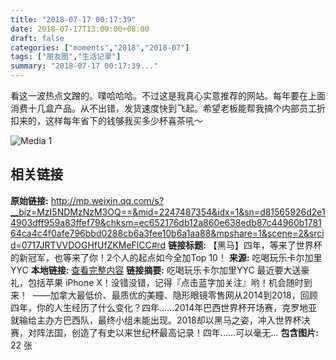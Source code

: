```yaml
---
title: "2018-07-17 00:17:39"
date: 2018-07-17T13:00:00+08:00
draft: false
categories: ["moments","2018","2018-07"]
tags: ["朋友圈","生活记录"]
summary: "2018-07-17 00:17:39..."
---
```


看这一波热点文蹭的。噗哈哈哈。不过这是我真心实意推荐的网站。每年要在上面消费十几盒产品。从不出错，发货速度快到飞起。希望老板能帮我搞个内部员工折扣来的，这样每年省下的钱够我买多少杯喜茶吼～

![Media 1](/Moments/photos/2018-07-17/201807170017390.jpg)

## 相关链接

**原始链接:** http://mp.weixin.qq.com/s?__biz=MzI5NDMzNzM3OQ==&mid=2247487354&idx=1&sn=d81565926d2e14903dff959a83ffef79&chksm=ec652176db12a860e638edb87c44960b178164ca4c4f0afe796bbd0288cb6a3fee10b6a1aa88&mpshare=1&scene=2&srcid=0717JRTVVDOGHfUfZKMeFlCC#rd
**链接标题:** 【黑马】四年，等来了世界杯的新冠军，也等来了你！2个人的起点如今全加Top 10！
**来源:** 吃喝玩乐卡尔加里YYC
**本地链接:** [查看完整内容](/link_content/2018/07/2018-07-17-3/link_content/)
**链接摘要:** 吃喝玩乐卡尔加里YYC 最近要大送豪礼，包括苹果 iPhone X！没错没错，记得『点击蓝字加关注』哟！机会随时到来！  ——加拿大最低价、最质优的美瞳、隐形眼镜零售网从2014到2018，回顾四年，你的人生经历了什么变化？四年……2014年巴西世界杯开场赛，克罗地亚就输给主办方巴西队，最终小组未能出现。2018却以黑马之姿，冲入世界杯决赛，对阵法国，创造了有史以来世纪杯最高记录！四年……可以毫无...
**包含图片:** 22 张

